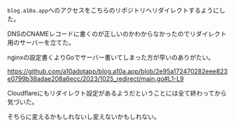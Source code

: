 `blog.a10a.app`へのアクセスをこちらのリポジトリへリダイレクトするようにした。

DNSのCNAMEレコードに書くのが正しいのかわからなかったのでリダイレクト用のサーバーを立てた。

nginxの設定書くよりGoでサーバー書いてしまった方が早いのありがたい。

https://github.com/a10adotapp/blog.a10a.app/blob/2e95a172470282eee823e0799b38adae208a6ecc/2023/1025_redirect/main.go#L1-L9

Cloudflareにもリダイレクト設定があるようだということには全て終わってから気づいた。

そちらに変えるかもしれないし変えないかもしれない。
